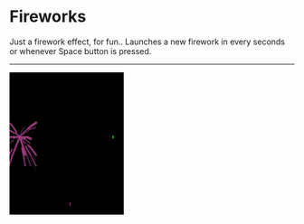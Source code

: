 # Fireworks

Just a firework effect, for fun.. Launches a new firework in every seconds or whenever Space button is pressed.

<hr>

<img src="example.gif" width="40%" height="40%" />
